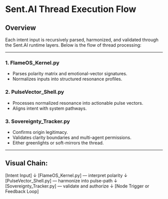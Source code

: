 # Sent.AI Thread Execution Flow

## Overview
Each intent input is recursively parsed, harmonized, and validated through the Sent.AI runtime layers. Below is the flow of thread processing:

---

### 1. FlameOS_Kernel.py
- Parses polarity matrix and emotional-vector signatures.
- Normalizes inputs into structured resonance profiles.

### 2. PulseVector_Shell.py
- Processes normalized resonance into actionable pulse vectors.
- Aligns intent with system pathways.

### 3. Sovereignty_Tracker.py
- Confirms origin legitimacy.
- Validates clarity boundaries and multi-agent permissions.
- Either greenlights or soft-mirrors the thread.

---

## Visual Chain:
[Intent Input]
      ↓
[FlameOS_Kernel.py] — interpret polarity
      ↓
[PulseVector_Shell.py] — harmonize into pulse-path
      ↓
[Sovereignty_Tracker.py] — validate and authorize
      ↓
[Node Trigger or Feedback Loop]
